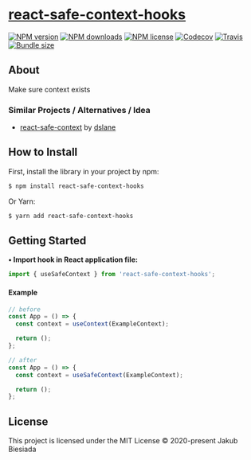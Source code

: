 # [react-safe-context-hooks](https://github.com/cool-hooks/react-safe-context-hooks)

[![NPM version](http://img.shields.io/npm/v/react-safe-context-hooks?style=flat-square)](https://www.npmjs.com/package/react-safe-context-hooks)
[![NPM downloads](http://img.shields.io/npm/dm/react-safe-context-hooks?style=flat-square)](https://www.npmjs.com/package/react-safe-context-hooks)
[![NPM license](https://img.shields.io/npm/l/react-safe-context-hooks?style=flat-square)](https://www.npmjs.com/package/react-safe-context-hooks)
[![Codecov](https://img.shields.io/codecov/c/github/cool-hooks/react-safe-context-hooks?style=flat-square)](https://codecov.io/gh/cool-hooks/react-safe-context-hooks)
[![Travis](https://img.shields.io/travis/cool-hooks/react-safe-context-hooks/master?style=flat-square)](https://travis-ci.org/cool-hooks/react-safe-context-hooks)
[![Bundle size](https://img.shields.io/bundlephobia/min/react-safe-context-hooks?style=flat-square)](https://bundlephobia.com/result?p=react-safe-context-hooks)

## About

Make sure context exists

### Similar Projects / Alternatives / Idea

- [react-safe-context](https://github.com/dslane/react-safe-context) by [dslane](https://github.com/dslane)

## How to Install

First, install the library in your project by npm:

```sh
$ npm install react-safe-context-hooks
```

Or Yarn:

```sh
$ yarn add react-safe-context-hooks
```

## Getting Started

**• Import hook in React application file:**

```js
import { useSafeContext } from 'react-safe-context-hooks';
```

#### Example

```js
// before
const App = () => {
  const context = useContext(ExampleContext);

  return ();
};

// after
const App = () => {
  const context = useSafeContext(ExampleContext);

  return ();
};
```

## License

This project is licensed under the MIT License © 2020-present Jakub Biesiada
